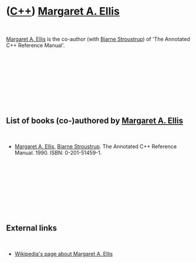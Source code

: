 
 

 

 

 

 

([C++](Cpp.md)) [Margaret A. Ellis](CppMargaretAEllis.md)
===========================================================

 

[Margaret A. Ellis](CppMargaretAEllis.md) is the co-author (with
[Bjarne Stroustrup](CppBjarneStroustrup.md)) of 'The Annotated C++
Reference Manual'.

 

 

 

 

 

List of books (co-)authored by [Margaret A. Ellis](CppMargaretAEllis.md)
-------------------------------------------------------------------------

 

-   [Margaret A. Ellis](CppMargaretAEllis.md), [Bjarne
    Stroustrup](CppBjarneStroustrup.md). The Annotated C++
    Reference Manual. 1990. ISBN: 0-201-51459-1.

 

 

 

 

 

External links
--------------

 

-   [Wikipedia's page about Margaret A.
    Ellis](http://en.wikipedia.org/wiki/Margaret_A._Ellis)

 

 

 

 

 

 

